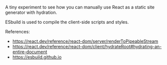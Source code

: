 A tiny experiment to see how you can manually use React as a static site generator with hydration.

ESbuild is used to compile the client-side scripts and styles.

References:

-   https://react.dev/reference/react-dom/server/renderToPipeableStream
-   https://react.dev/reference/react-dom/client/hydrateRoot#hydrating-an-entire-document
-   https://esbuild.github.io

